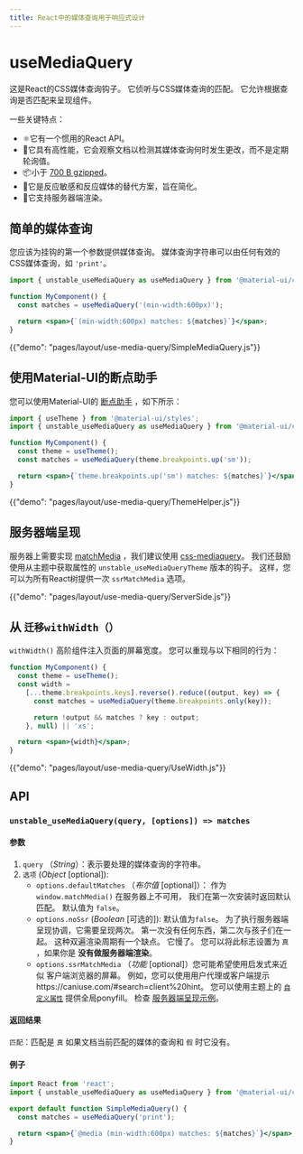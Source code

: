```yaml
---
title: React中的媒体查询用于响应式设计
---
```

# useMediaQuery

<p class="description">这是React的CSS媒体查询钩子。 它侦听与CSS媒体查询的匹配。 它允许根据查询是否匹配来呈现组件。</p>

一些关键特点：

- ⚛️它有一个惯用的React API。
- 🚀它具有高性能，它会观察文档以检测其媒体查询何时发生更改，而不是定期轮询值。
- 📦小于 [700 B gzipped](https://github.com/mui-org/material-ui/blob/master/.size-limit.js)。
- 💄它是反应敏感和反应媒体的替代方案，旨在简化。
- 🤖它支持服务器端渲染。

## 简单的媒体查询

您应该为挂钩的第一个参数提供媒体查询。 媒体查询字符串可以由任何有效的CSS媒体查询，如 `'print'`。

```jsx
import { unstable_useMediaQuery as useMediaQuery } from '@material-ui/core/useMediaQuery';

function MyComponent() {
  const matches = useMediaQuery('(min-width:600px)');

  return <span>{`(min-width:600px) matches: ${matches}`}</span>;
}
```

{{"demo": "pages/layout/use-media-query/SimpleMediaQuery.js"}}

## 使用Material-UI的断点助手

您可以使用Material-UI的 [断点助手](/layout/breakpoints/) ，如下所示：

```jsx
import { useTheme } from '@material-ui/styles';
import { unstable_useMediaQuery as useMediaQuery } from '@material-ui/core/useMediaQuery';

function MyComponent() {
  const theme = useTheme();
  const matches = useMediaQuery(theme.breakpoints.up('sm'));

  return <span>{`theme.breakpoints.up('sm') matches: ${matches}`}</span>;
}
```

{{"demo": "pages/layout/use-media-query/ThemeHelper.js"}}

## 服务器端呈现

服务器上需要实现 [matchMedia](https://developer.mozilla.org/en-US/docs/Web/API/Window/matchMedia) ，我们建议使用 [css-mediaquery](https://github.com/ericf/css-mediaquery)。 我们还鼓励使用从主题中获取属性的 `unstable_useMediaQueryTheme` 版本的钩子。 这样，您可以为所有React树提供一次 `ssrMatchMedia` 选项。

{{"demo": "pages/layout/use-media-query/ServerSide.js"}}

## 从 `迁移withWidth（）`

`withWidth()` 高阶组件注入页面的屏幕宽度。 您可以重现与以下相同的行为：

```jsx
function MyComponent() {
  const theme = useTheme();
  const width =
    [...theme.breakpoints.keys].reverse().reduce((output, key) => {
      const matches = useMediaQuery(theme.breakpoints.only(key));

      return !output && matches ? key : output;
    }, null) || 'xs';

  return <span>{width}</span>;
}
```

{{"demo": "pages/layout/use-media-query/UseWidth.js"}}

## API

### `unstable_useMediaQuery(query, [options]) => matches`

#### 参数

1. `query` （*String*）：表示要处理的媒体查询的字符串。
2. `选项` (*Object* [optional]): 
    - `options.defaultMatches` （*布尔值* [optional]）： 作为 `window.matchMedia()` 在服务器上不可用， 我们在第一次安装时返回默认匹配。 默认值为 `false`。
    - `options.noSsr` (*Boolean* [可选的]): 默认值为`false`。 为了执行服务器端呈现协调，它需要呈现两次。 第一次没有任何东西，第二次与孩子们在一起。 这种双遍渲染周期有一个缺点。 它慢了。 您可以将此标志设置为 `真` ，如果你是 **没有做服务器端渲染**。
    - `options.ssrMatchMedia` （*功能* [optional]）您可能希望使用启发式来近似 客户端浏览器的屏幕。 例如，您可以使用用户代理或客户端提示https://caniuse.com/#search=client%20hint。 您可以使用主题上的 [`自定义属性`](/customization/themes/#properties) 提供全局ponyfill。 检查 [服务器端呈现示例](#server-side-rendering)。

#### 返回结果

`匹配`：匹配是 `真` 如果文档当前匹配的媒体的查询和 `假` 时它没有。

#### 例子

```jsx
import React from 'react';
import { unstable_useMediaQuery as useMediaQuery } from '@material-ui/core/useMediaQuery';

export default function SimpleMediaQuery() {
  const matches = useMediaQuery('print');

  return <span>{`@media (min-width:600px) matches: ${matches}`}</span>;
}
```